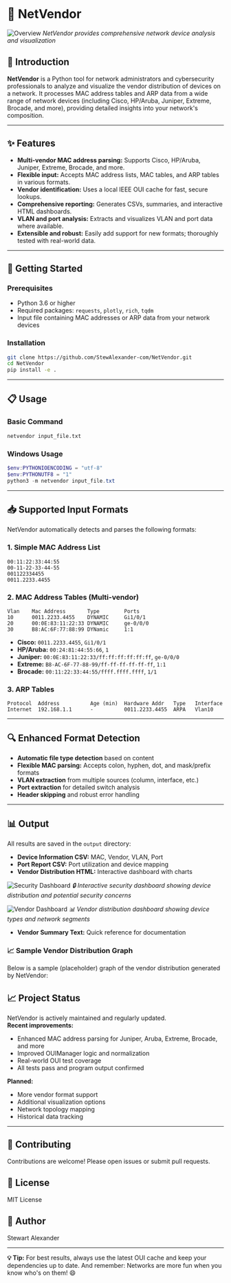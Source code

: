 # 🚀 NetVendor

![Overview](docs/images/overview.png)
*NetVendor provides comprehensive network device analysis and visualization*

## 📖 Introduction

**NetVendor** is a Python tool for network administrators and cybersecurity professionals to analyze and visualize the vendor distribution of devices on a network. It processes MAC address tables and ARP data from a wide range of network devices (including Cisco, HP/Aruba, Juniper, Extreme, Brocade, and more), providing detailed insights into your network's composition.

---

## ✨ Features

- **Multi-vendor MAC address parsing:** Supports Cisco, HP/Aruba, Juniper, Extreme, Brocade, and more.
- **Flexible input:** Accepts MAC address lists, MAC tables, and ARP tables in various formats.
- **Vendor identification:** Uses a local IEEE OUI cache for fast, secure lookups.
- **Comprehensive reporting:** Generates CSVs, summaries, and interactive HTML dashboards.
- **VLAN and port analysis:** Extracts and visualizes VLAN and port data where available.
- **Extensible and robust:** Easily add support for new formats; thoroughly tested with real-world data.

---

## 🚀 Getting Started

### Prerequisites

- Python 3.6 or higher
- Required packages: `requests`, `plotly`, `rich`, `tqdm`
- Input file containing MAC addresses or ARP data from your network devices

### Installation

```bash
git clone https://github.com/StewAlexander-com/NetVendor.git
cd NetVendor
pip install -e .
```

---

## 📋 Usage

### Basic Command

```bash
netvendor input_file.txt
```

### Windows Usage

```powershell
$env:PYTHONIOENCODING = "utf-8"
$env:PYTHONUTF8 = "1"
python3 -m netvendor input_file.txt
```

---

## 📥 Supported Input Formats

NetVendor automatically detects and parses the following formats:

### 1. Simple MAC Address List

```
00:11:22:33:44:55
00-11-22-33-44-55
001122334455
0011.2233.4455
```

### 2. MAC Address Tables (Multi-vendor)

```
Vlan    Mac Address       Type        Ports
10      0011.2233.4455    DYNAMIC     Gi1/0/1
20      00:0E:83:11:22:33 DYNAMIC     ge-0/0/0
30      B8:AC:6F:77:88:99 DYNamic     1:1
```

- **Cisco:** `0011.2233.4455`, `Gi1/0/1`
- **HP/Aruba:** `00:24:81:44:55:66`, `1`
- **Juniper:** `00:0E:83:11:22:33/ff:ff:ff:ff:ff:ff`, `ge-0/0/0`
- **Extreme:** `B8-AC-6F-77-88-99/ff-ff-ff-ff-ff-ff`, `1:1`
- **Brocade:** `00:11:22:33:44:55/ffff.ffff.ffff`, `1/1`

### 3. ARP Tables

```
Protocol  Address          Age (min)  Hardware Addr   Type   Interface
Internet  192.168.1.1      -          0011.2233.4455  ARPA   Vlan10
```

---

## 🔍 Enhanced Format Detection

- **Automatic file type detection** based on content
- **Flexible MAC parsing:** Accepts colon, hyphen, dot, and mask/prefix formats
- **VLAN extraction** from multiple sources (column, interface, etc.)
- **Port extraction** for detailed switch analysis
- **Header skipping** and robust error handling

---

## 📊 Output

All results are saved in the `output` directory:

- **Device Information CSV:** MAC, Vendor, VLAN, Port
- **Port Report CSV:** Port utilization and device mapping
- **Vendor Distribution HTML:** Interactive dashboard with charts

![Security Dashboard](docs/images/security-dashboard.png)
*🔒 Interactive security dashboard showing device distribution and potential security concerns*

![Vendor Dashboard](docs/images/vendor-dashboard.png)
*📊 Vendor distribution dashboard showing device types and network segments*

- **Vendor Summary Text:** Quick reference for documentation

### 📈 Sample Vendor Distribution Graph

Below is a sample (placeholder) graph of the vendor distribution generated by NetVendor:

## 📈 Project Status

NetVendor is actively maintained and regularly updated.  
**Recent improvements:**
- Enhanced MAC address parsing for Juniper, Aruba, Extreme, Brocade, and more
- Improved OUIManager logic and normalization
- Real-world OUI test coverage
- All tests pass and program output confirmed

**Planned:**
- More vendor format support
- Additional visualization options
- Network topology mapping
- Historical data tracking

---

## 🤝 Contributing

Contributions are welcome! Please open issues or submit pull requests.

## 📄 License

MIT License

## 👤 Author

Stewart Alexander

---

**💡 Tip:** For best results, always use the latest OUI cache and keep your dependencies up to date. And remember: Networks are more fun when you know who's on them! 😄